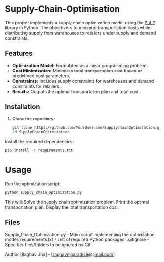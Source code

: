 # Supply-Chain-Optimisation
This project implements a supply chain optimization model using the [PuLP](https://coin-or.github.io/pulp/) library in Python. The objective is to minimize transportation costs while distributing supply from warehouses to retailers under supply and demand constraints.

## Features

- **Optimization Model:** Formulated as a linear programming problem.
- **Cost Minimization:** Minimizes total transportation cost based on predefined cost parameters.
- **Constraints:** Includes supply constraints for warehouses and demand constraints for retailers.
- **Results:** Outputs the optimal transportation plan and total cost.

## Installation

1. Clone the repository:
   ```bash
   git clone https://github.com/YourUsername/SupplyChainOptimization.git
   cd SupplyChainOptimization
Install the required dependencies:
```bash
pip install -r requirements.txt
```
# Usage
Run the optimization script:
```bash
python supply_chain_optimization.py
```

This will:
Solve the supply chain optimization problem.
Print the optimal transportation plan.
Display the total transportation cost.

## Files
Supply_Chain_Optimization.py - Main script implementing the optimization model.
requirements.txt - List of required Python packages.
.gitignore - Specifies files/folders to be ignored by Git.


Author
[Raghav Jha] – [raghavmparadise@gmail.com]
